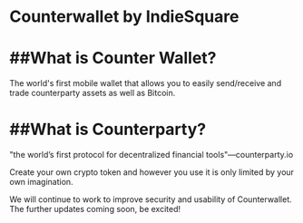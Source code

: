 # Counterwallet by IndieSquare

##What is Counter Wallet?
====
The world's first mobile wallet that allows you to easily send/receive and trade counterparty assets as well as Bitcoin.

##What is Counterparty?
====
"the world’s first protocol for decentralized financial tools"―counterparty.io  

Create your own crypto token and however you use it is only limited by your own imagination.

We will continue to work to improve security and usability of Counterwallet. The further updates coming soon, be excited!
